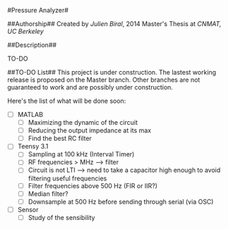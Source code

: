 #Pressure Analyzer#

##Authorship##
Created by *Julien Biral*, 2014
Master's Thesis at *CNMAT, UC Berkeley*

##Description##

TO-DO

##TO-DO List##
This project is under construction. The lastest working release is proposed on the Master branch. Other branches are not guaranteed to work and are possibly under construction.

Here's the list of what will be done soon:
- [ ] MATLAB
	- [ ] Maximizing the dynamic of the circuit
	- [ ] Reducing the output impedance at its max
	- [ ] Find the best RC filter
- [ ] Teensy 3.1
	- [ ] Sampling at 100 kHz (Interval Timer)
	- [ ] RF frequencies > MHz --> filter
	- [ ] Circuit is not LTI --> need to take a capacitor high enough to avoid filtering useful frequencies
	- [ ] Filter frequencies above 500 Hz (FIR or IIR?)
	- [ ] Median filter?
	- [ ] Downsample at 500 Hz before sending through serial (via OSC)
- [ ] Sensor
	- [ ] Study of the sensibility
